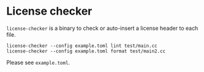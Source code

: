 # License checker

`license-checker` is a binary to check or auto-insert a license header to each file.

```
license-checker --config example.toml lint test/main.cc
license-checker --config example.toml format test/main2.cc
```

Please see `example.toml`.
